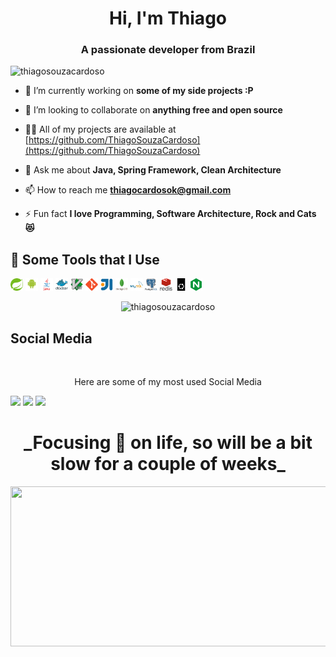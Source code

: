 <h1 align="center">Hi, I'm Thiago</h1>
<h3 align="center">A passionate developer from Brazil</h3>
<p align="left"> <img src="https://komarev.com/ghpvc/?username=ThiagoSouzaCardoso" alt="thiagosouzacardoso" /> </p>

- 🔭 I’m currently working on **some of my side projects :P**

- 👯 I’m looking to collaborate on **anything free and open source**

- 👨‍💻 All of my projects are available at [https://github.com/ThiagoSouzaCardoso](https://github.com/ThiagoSouzaCardoso)

- 💬 Ask me about **Java, Spring Framework, Clean Architecture**

- 📫 How to reach me **thiagocardosok@gmail.com**

- ⚡ Fun fact **I love Programming, Software Architecture, Rock and Cats 😻**
<h2>🚀 Some Tools that I Use</h2>
<p align="left">
  <img src="https://raw.githubusercontent.com/devicons/devicon/master/icons/spring/spring-original.svg" alt="spring" width="20" height="20"/> 
  <img src="https://raw.githubusercontent.com/devicons/devicon/master/icons/android/android-original-wordmark.svg" alt="android" width="20" height="20"/> 
  <img src="https://raw.githubusercontent.com/devicons/devicon/master/icons/java/java-original-wordmark.svg" alt="java" width="20" height="20"/>
  <img src="https://raw.githubusercontent.com/devicons/devicon/master/icons/docker/docker-original-wordmark.svg" alt="docker" width="20" height="20"/> 
  <img src="https://raw.githubusercontent.com/devicons/devicon/master/icons/vim/vim-original.svg" alt="vim" width="20" height="20"/> 
  <img src="https://raw.githubusercontent.com/devicons/devicon/master/icons/git/git-original.svg" alt="git" width="20" height="20"/> 
  <img src="https://raw.githubusercontent.com/devicons/devicon/master/icons/intellij/intellij-original.svg" alt="intellij" width="20" height="20"/> 
  <img src="https://raw.githubusercontent.com/devicons/devicon/master/icons/mongodb/mongodb-original-wordmark.svg" alt="mongodb" width="20" height="20"/> 
  <img src="https://raw.githubusercontent.com/devicons/devicon/master/icons/mysql/mysql-original-wordmark.svg" alt="mysql" width="20" height="20"/> 
  <img src="https://raw.githubusercontent.com/devicons/devicon/master/icons/postgresql/postgresql-original-wordmark.svg" alt="postgresql" width="20" height="20"/>            <img src="https://raw.githubusercontent.com/devicons/devicon/master/icons/redis/redis-original-wordmark.svg" alt="redis" width="20" height="20"/> 
  <img src="https://raw.githubusercontent.com/devicons/devicon/master/icons/ubuntu/ubuntu-plain.svg" alt="ubuntu" width="20" height="20"/> 
  <img src="https://raw.githubusercontent.com/devicons/devicon/master/icons/nginx/nginx-original.svg" alt="nginx" width="20" height="20"/></p><p align="center"> 
  <img src="https://github-readme-stats-five-lyart.vercel.app/api?username=ThiagoSouzaCardoso&show_icons=true" alt="thiagosouzacardoso" /> </p>

<p align="center">
  <h2>Social Media</h2>
<br>
<p align="center">Here are some of my most used Social Media</p>

[![](https://img.shields.io/badge/-linkedin-0073B1?style=flat-square)](https://www.linkedin.com/in/thiago-cardoso/)
[![](https://img.shields.io/badge/-twitter-1C9CEA?style=flat-square)](https://twitter.com/thiagoscardoso)
[![](https://img.shields.io/badge/-badges-2D4E00?style=flat-square)](https://www.credly.com/users/thiago-souza-cardoso/badges)


<h1 align="center">_Focusing 🎯 on life, so will be a bit slow for a couple of weeks_</h1>

<img src="https://blog.sympla.com.br/wp-content/uploads/2018/11/Morpheus_come_at_me_bro-1.gif" align="center" width="640 " height="256">

